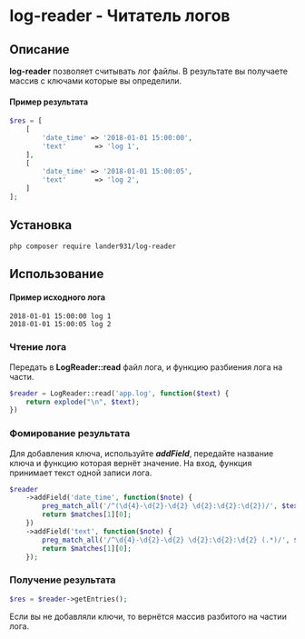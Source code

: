 # log-reader - Читатель логов

## Описание
**log-reader** позволяет считывать лог файлы. В результате вы получаете массив с ключами которые вы определили.
#### Пример результата
```php
$res = [
    [
        'date_time' => '2018-01-01 15:00:00',
        'text'       => 'log 1',
    ],
    [
        'date_time' => '2018-01-01 15:00:05',
        'text'       => 'log 2',
    ]
];
```

## Установка
    php composer require lander931/log-reader
    
## Использование
#### Пример исходного лога
    2018-01-01 15:00:00 log 1
    2018-01-01 15:00:05 log 2
### Чтение лога
Передать в **LogReader::read** файл лога, и функцию разбиения лога на части.
```php
$reader = LogReader::read('app.log', function($text) {
    return explode("\n", $text);
})
```
### Фомирование результата
Для добавления ключа, используйте ***addField***,
 передайте название ключа и функцию которая вернёт значение. На вход, функция принимает текст одной записи лога.
```php
$reader
    ->addField('date_time', function($note) {
        preg_match_all('/^(\d{4}-\d{2}-\d{2} \d{2}:\d{2}:\d{2})/', $text, $matches);
        return $matches[1][0];
    })
    ->addField('text', function($note) {
        preg_match_all('/^\d{4}-\d{2}-\d{2} \d{2}:\d{2}:\d{2} (.*)/', $text, $matches);
        return $matches[1][0];
    });
```
### Получение результата
```php
$res = $reader->getEntries();
```
Если вы не добавляли ключи, то вернётся массив разбитого на частии лога.
